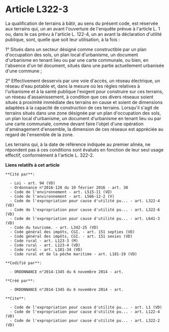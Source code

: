 # Article L322-3

La qualification de terrains à bâtir, au sens du présent code, est réservée aux terrains qui, un an avant l'ouverture de
l'enquête prévue à l'article L. 1 ou, dans le cas prévu à l'article L. 122-4, un an avant la déclaration d'utilité publique,
sont, quelle que soit leur utilisation, à la fois :

1° Situés dans un secteur désigné comme constructible par un plan d'occupation des sols, un plan local d'urbanisme, un
document d'urbanisme en tenant lieu ou par une carte communale, ou bien, en l'absence d'un tel document, situés dans une
partie actuellement urbanisée d'une commune ;

2° Effectivement desservis par une voie d'accès, un réseau électrique, un réseau d'eau potable et, dans la mesure où les
règles relatives à l'urbanisme et à la santé publique l'exigent pour construire sur ces terrains, un réseau d'assainissement,
à condition que ces divers réseaux soient situés à proximité immédiate des terrains en cause et soient de dimensions adaptées
à la capacité de construction de ces terrains. Lorsqu'il s'agit de terrains situés dans une zone désignée par un plan
d'occupation des sols, un plan local d'urbanisme, un document d'urbanisme en tenant lieu ou par une carte communale, comme
devant faire l'objet d'une opération d'aménagement d'ensemble, la dimension de ces réseaux est appréciée au regard de
l'ensemble de la zone.

Les terrains qui, à la date de référence indiquée au premier alinéa, ne répondent pas à ces conditions sont évalués en
fonction de leur seul usage effectif, conformément à l'article L. 322-2.

**Liens relatifs à cet article**

	**Cité par**:

	  - Loi - art. 94 (VD)
	  - Ordonnance n°2016-128 du 10 février 2016 - art. 38
	  - Code de l'environnement - art. L515-11 (VD)
	  - Code de l'environnement - art. L566-12-2 (V)
	  - Code de l'expropriation pour cause d'utilité pu... - art. L322-4 (VD)
	  - Code de l'expropriation pour cause d'utilité pu... - art. L322-6 (VD)
	  - Code de l'expropriation pour cause d'utilité pu... - art. L641-3 (VD)
	  - Code du tourisme. - art. L342-25 (VD)
	  - Code général des impôts, CGI. - art. 151 septies (VD)
	  - Code général des impôts, CGI. - art. 151 sexies (VD)
	  - Code rural - art. L123-3 (M)
	  - Code rural - art. L123-4 (VD)
	  - Code rural - art. L181-34 (VD)
	  - Code rural et de la pêche maritime - art. L181-19 (VD)

	**Codifié par**:

	  - ORDONNANCE n°2014-1345 du 6 novembre 2014 - art.

	**Créé par**:

	  - ORDONNANCE n°2014-1345 du 6 novembre 2014 - art.

	**Cite**:

	  - Code de l'expropriation pour cause d'utilité pu... - art. L1 (VD)
	  - Code de l'expropriation pour cause d'utilité pu... - art. L122-4 (VD)
	  - Code de l'expropriation pour cause d'utilité pu... - art. L322-2 (VD)
